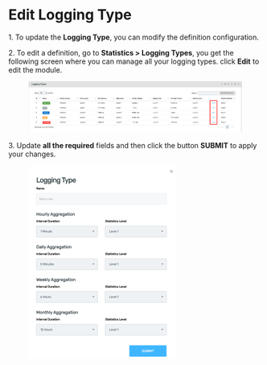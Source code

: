 # Edit Logging Type

1\.      To update the **Logging Type**, you can modify the definition configuration.

2\.      To edit a definition, go to **Statistics > Logging Types**, you get the following screen where you can manage all your logging types. click **Edit** to edit the module.&#x20;

<div align="left">

<figure><img src="../../../.gitbook/assets/image (189).png" alt=""><figcaption></figcaption></figure>

</div>

3\.      Update **all the required** fields and then click the button **SUBMIT** to apply your changes.

<div align="left">

<figure><img src="../../../.gitbook/assets/image (190).png" alt="" width="293"><figcaption></figcaption></figure>

</div>
